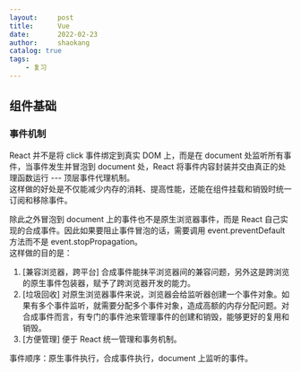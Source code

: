 ```yaml
---
layout:     post
title:      Vue
date:       2022-02-23
author:     shaokang
catalog: true
tags:
    - 复习
---
```


## 组件基础
### 事件机制
React 并不是将 click 事件绑定到真实 DOM 上，而是在 document 处监听所有事件，当事件发生并冒泡到 document 处，React 将事件内容封装并交由真正的处理函数运行 --- 顶层事件代理机制。  
这样做的好处是不仅能减少内存的消耗、提高性能，还能在组件挂载和销毁时统一订阅和移除事件。


除此之外冒泡到 document 上的事件也不是原生浏览器事件，而是 React 自己实现的合成事件。因此如果要阻止事件冒泡的话，需要调用 event.preventDefault 方法而不是 event.stopPropagation。   
这样做的目的是：
1. [兼容浏览器，跨平台] 合成事件能抹平浏览器间的兼容问题，另外这是跨浏览的原生事件包装器，赋予了跨浏览器开发的能力。
2. [垃圾回收] 对原生浏览器事件来说，浏览器会给监听器创建一个事件对象。如果有多个事件监听，就需要分配多个事件对象，造成高额的内存分配问题。对合成事件而言，有专门的事件池来管理事件的创建和销毁，能够更好的复用和销毁。
3. [方便管理] 便于 React 统一管理和事务机制。

事件顺序：原生事件执行，合成事件执行，document 上监听的事件。




